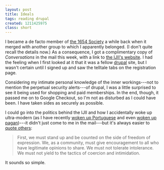 ```yaml
---
layout: post
title: Ideals
tags: reading drupal
created: 1211425975
class: short
---
```

I became a de facto member of [the 1654 Society](http://www.1654society.org/) a while back when it merged with another group to which I apparently belonged.  (I don't quite recall the details now.)  As a consequence, I got a complimentary copy of *Conversations* in the mail this week, with a link to [the IJII's website](http://www.jewishideas.org/).  I had the feeling when I first looked at it that it was a fellow [drupal](http://drupal.org/) site, but I wasn't certain until I signed up and saw the telltale tabs on the registration page.<!--break-->

Considering my intimate personal knowledge of the inner workings---not to mention the perpetual security alerts---of drupal, I was a little surprised to see it being used for shopping and paid memberships.  In the end, though, it passed me on to Google Checkout, so I'm not as disturbed as I could have been.  I have taken sides as securely as possible.

I could go into the politics behind the IJII and how I accidentally woke up ultra-modern (as I have recently [woken up Portuguese](http://www.mcdemarco.net/node/416) and even [woken up pagan](http://www.mcdemarco.net/node/423))---it didn't just come to me in the mail---but it's always easier to [quote others](http://www.jewishideas.org/node/4):

> First, we must stand up and be counted on the side of freedom of expression. We, as a community, must give encouragement to all who have legitimate opinions to share. We must not tolerate intolerance. We must not yield to the tactics of coercion and intimidation.

It sounds so simple.
